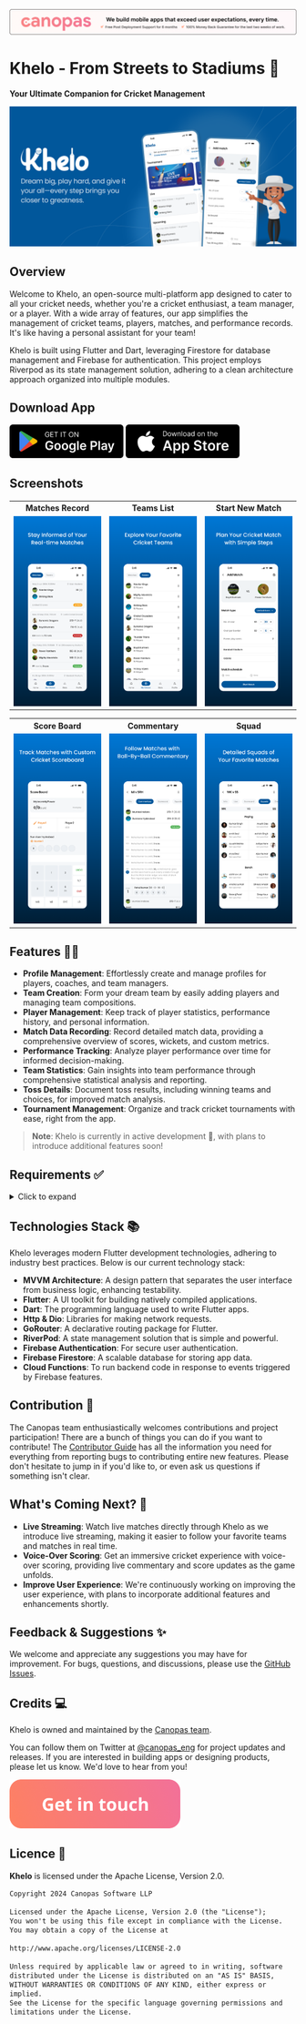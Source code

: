 <p align="center"> <a href="https://canopas.com/contact"><img src="./cta/cta_banner.png" alt=""></a></p>

# Khelo - From Streets to Stadiums 🏏
**Your Ultimate Companion for Cricket Management**

<img src="./screenshots/cover_image.png"  alt=""/>

## Overview
Welcome to Khelo, an open-source multi-platform app designed to cater to all your cricket needs, whether you're a cricket enthusiast, a team manager, or a player. With a wide array of features, our app simplifies the management of cricket teams, players, matches, and performance records. It's like having a personal assistant for your team!

Khelo is built using Flutter and Dart, leveraging Firestore for database management and Firebase for authentication. This project employs Riverpod as its state management solution, adhering to a clean architecture approach organized into multiple modules.

## Download App

<a href="https://play.google.com/store/apps/details?id=com.canopas.khelo"><img src="./cta/google_play.png" width="200"></a>
<a href="https://apps.apple.com/us/app/khelo/id6480175424"><img src="./cta/app_store.png" width="200"></a>

## Screenshots
<table>
  <tr>
    <th width="32%">Matches Record</th>
    <th width="32%">Teams List</th>
    <th width="32%">Start New Match</th>
  </tr>
  <tr>
    <td><img src="./screenshots/screen_shot_1.png"  alt=""/></td>
    <td><img src="./screenshots/screen_shot_2.png"  alt=""/></td>
    <td><img src="./screenshots/screen_shot_3.png"  alt=""/></td>
  </tr>  
</table>

<table>
  <tr>
    <th width="32%">Score Board</th>
    <th width="32%">Commentary</th>
    <th width="32%">Squad</th>
  </tr>
  <tr>
    <td><img src="./screenshots/screen_shot_4.png"  alt=""/></td>
    <td><img src="./screenshots/screen_shot_5.png"  alt=""/></td>
    <td><img src="./screenshots/screen_shot_6.png"  alt=""/></td>
  </tr>  
</table>

## Features 🌟🌟

- **Profile Management**: Effortlessly create and manage profiles for players, coaches, and team managers.
- **Team Creation**: Form your dream team by easily adding players and managing team compositions.
- **Player Management**: Keep track of player statistics, performance history, and personal information.
- **Match Data Recording**: Record detailed match data, providing a comprehensive overview of scores, wickets, and custom metrics.
- **Performance Tracking**: Analyze player performance over time for informed decision-making.
- **Team Statistics**: Gain insights into team performance through comprehensive statistical analysis and reporting.
- **Toss Details**: Document toss results, including winning teams and choices, for improved match analysis.
- **Tournament Management**: Organize and track cricket tournaments with ease, right from the app.

> **Note**: Khelo is currently in active development 🚧, with plans to introduce additional features soon!

## Requirements ✅

<details>
<summary> Click to expand </summary>
<br>

**Khelo** requires the following to function properly:

**Software:**

- **Flutter**: [Download Flutter](https://flutter.dev/docs/get-started/install) (version: 3.24 or higher)
- **Dart**: Installed as part of the Flutter SDK (version: 3.5 or higher)
- **Firebase**: A free Google service offering various backend functionalities. (See [Firebase documentation](https://firebase.google.com/docs) for setup instructions)

**Additional Requirements:**

- A **Google account** to create a Firebase project.
- An **active internet connection** for Firebase communication.

**Platform-Specific Requirements:**

- **Android (if targeting Android):**
  - An Android device or emulator for development and testing.
  - Android Studio (optional, but recommended) for development: [Download Android Studio](https://developer.android.com/studio)

- **iOS (if targeting iOS):**
  - A Mac computer with Xcode installed for development and testing.

**Optional (for development and testing):**

- **Firebase CLI**: Simplifies managing Firebase projects locally. (See [Firebase CLI documentation](https://firebase.google.com/docs/cli))

</details>

## Technologies Stack 📚

Khelo leverages modern Flutter development technologies, adhering to industry best practices. Below is our current technology stack:

- **MVVM Architecture**: A design pattern that separates the user interface from business logic, enhancing testability.
- **Flutter**: A UI toolkit for building natively compiled applications.
- **Dart**: The programming language used to write Flutter apps.
- **Http & Dio**: Libraries for making network requests.
- **GoRouter**: A declarative routing package for Flutter.
- **RiverPod**: A state management solution that is simple and powerful.
- **Firebase Authentication**: For secure user authentication.
- **Firebase Firestore**: A scalable database for storing app data.
- **Cloud Functions**: To run backend code in response to events triggered by Firebase features.

## Contribution 🤝
The Canopas team enthusiastically welcomes contributions and project participation! There are a bunch of things you can do if you want to contribute! The [Contributor Guide](CONTRIBUTING.md) has all the information you need for everything from reporting bugs to contributing entire new features. Please don't hesitate to jump in if you'd like to, or even ask us questions if something isn't clear.

## What's Coming Next? 🚀

- **Live Streaming**: Watch live matches directly through Khelo as we introduce live streaming, making it easier to follow your favorite teams and matches in real time.
- **Voice-Over Scoring**: Get an immersive cricket experience with voice-over scoring, providing live commentary and score updates as the game unfolds.
- **Improve User Experience**: We're continuously working on improving the user experience, with plans to incorporate additional features and enhancements shortly.

## Feedback & Suggestions ✨

We welcome and appreciate any suggestions you may have for improvement. For bugs, questions, and discussions, please use the [GitHub Issues](https://github.com/canopas/khelo/issues).

## Credits 💻
Khelo is owned and maintained by the [Canopas team](https://canopas.com/).

You can follow them on Twitter at [@canopas_eng](https://x.com/canopas_eng) for project updates and releases. If you are interested in building apps or designing products, please let us know. We'd love to hear from you!

<a href="https://canopas.com/contact"><img src="./cta/cta_btn.png" alt="Contact Canopas" width="300"></a>

## Licence 📄

**Khelo** is licensed under the Apache License, Version 2.0.

```
Copyright 2024 Canopas Software LLP

Licensed under the Apache License, Version 2.0 (the "License");
You won't be using this file except in compliance with the License.
You may obtain a copy of the License at

http://www.apache.org/licenses/LICENSE-2.0

Unless required by applicable law or agreed to in writing, software
distributed under the License is distributed on an "AS IS" BASIS,
WITHOUT WARRANTIES OR CONDITIONS OF ANY KIND, either express or implied.
See the License for the specific language governing permissions and
limitations under the License.
```






